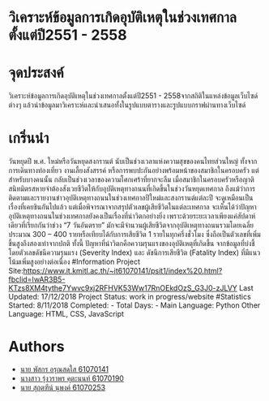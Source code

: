# วิเคราะห์ข้อมูลการเกิดอุบัติเหตุในช่วงเทศกาลตั้งแต่ปี2551 - 2558
# จุดประสงค์
วิเคราะห์ข้อมูลการเกิดอุบัติเหตุในช่วงเทศกาลตั้งแต่ปี2551 - 2558จากสถิติในแหล่งข้อมูลเว็บไซด์ต่างๆ
แล้วนำข้อมูลมาวิเคราะห์และนำเสนอทั้งในรูปแบบตารางและรูปแบบกราฟผ่านทางเว็บไซด์
# เกริ่นนำ
วันหยุดปี พ.ศ. ใหม่หรือวันหยุดสงกรานต์ นับเป็นช่วงเวลาแห่งความสุขของคนไทยส่วนใหญ่ ทั้งจากการเดินทางท่องเที่ยว งานเลี้ยงสังสรรค์ หรือการพบปะกันอย่างพร้อมหน้าของสมาชิกในครอบครัว แต่สำหรับบางคนนั้น กลับเป็นช่วงเวลาของความโศกเศร้าที่ยากจะลืม เมื่อสมาชิกในครอบครัวหรือญาติสนิทมิตรสหายจำต้องสังเวยชีวิตให้กับอุบัติเหตุทางถนนที่เกิดขึ้นในช่วงวันหยุดเทศกาล ถึงแม้ว่าการติดตามและรายงานข่าวอุบัติเหตุทางถนนในช่วงเทศกาลปีใหม่และสงกรานต์แต่ละปี จะดูเหมือนเป็นเรื่องที่เคยชินกันไปแล้ว แต่เมื่อพิจารณาจากสรุปตัวเลขผู้เสียชีวิตในแต่ละเทศกาล จะเห็นได้ว่าปัญหาอุบัติเหตุทางถนนในช่วงเทศกาลยังคงเป็นเรื่องที่น่าวิตกอย่างยิ่ง เพราะด้วยระยะเวลาเพียงแค่สัปดาห์เดียวที่เรียกกันว่าช่วง “7 วันอันตราย” มักจะมีจำนวนผู้เสียชีวิตจากอุบัติเหตุทางถนนรวมโดยเฉลี่ยประมาณ 300 – 400 รายหรือเทียบได้กับการเสียชีวิต 1 รายในทุกครึ่งชั่วโมง ซึ่งถือเป็นตัวเลขที่เพิ่มขึ้นสูงถึงสองเท่าจากปกติ ทั้งนี้ ปัญหาที่น่าวิตกคือความรุนแรงของอุบัติเหตุที่เกิดขึ้น จากข้อมูลที่บ่งชี้โดยตัวเลขดัชนีความรุนแรง (Severity Index) และ ดัชนีการเสียชีวิต (Fatality Index) ที่มีแนวโน้มเพิ่มสูงอย่างต่อเนื่อง
#Information
Project Site:https://www.it.kmitl.ac.th/~it61070141/psit1/index%20.html?fbclid=IwAR3B5-KTzs8XM4tythe7Ywvc9xj2RFHVK53Ww17RnOEkdOzS_G3J0-zJLVY
Last Updated: 17/12/2018
Project Status: work in progress/website
#Statistics
Started: 8/11/2018
Completed: -
Total Days: -
Main Language: Python
Other Language: HTML, CSS, JavaScript
# Authors
* [นาย พัสกร อรุณสดใส 61070141](https://github.com/Erongi)
* [นางสาว รุ่งวราพร คุตะนนท์ 61070190](https://github.com/Rungwarapon)
* [นาย สุฤตฑีน์ นุพงค์ 61070253](https://github.com/61070253)
